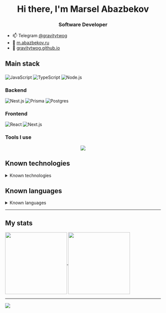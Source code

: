 <h1 align="center">Hi there, I'm <b >Marsel Abazbekov</b></h1>
<h3 align="center">Software Developer</h3>

- :mailbox: Telegram [@gravitytwog](https://t.me/gravitytwog)
- :link: [m.abazbekov.ru](https://m.abazbekov.ru)
- :link: [gravitytwog.github.io](https://gravitytwog.github.io)

## Main stack

###

![JavaScript](https://img.shields.io/badge/JavaScript-F7DF1E?style=for-the-badge&logo=javascript&logoColor=black) ![TypeScript](https://img.shields.io/badge/TypeScript-007ACC?style=for-the-badge&logo=typescript&logoColor=white) ![Node.js](https://img.shields.io/badge/Node.js-43853D?style=for-the-badge&logo=node.js&logoColor=white)

### Backend

![Nest.js](https://img.shields.io/badge/nestjs-E0234E?style=for-the-badge&logo=nestjs&logoColor=white) ![Prisma](https://img.shields.io/badge/Prisma-3982CE?style=for-the-badge&logo=Prisma&logoColor=white) ![Postgres](https://img.shields.io/badge/postgres-%23316192.svg?style=for-the-badge&logo=postgresql&logoColor=white)

### Frontend

![React](https://img.shields.io/badge/React-20232A?style=for-the-badge&logo=react&logoColor=61DAFB) ![Next.js](https://img.shields.io/badge/next.js-000000?style=for-the-badge&logo=nextdotjs&logoColor=white)

### Tools I use

<p align="center">
  <a href="https://skillicons.dev">
    <img src="https://skillicons.dev/icons?i=windows,apple,linux,vscode,vite,vercel,netlify,git,github,githubactions,npm,postman,sentry,docker,sass"/>
  </a>
</p>

## Known technologies

<details>
  <summary>Known technologies</summary>

###

![Git](https://img.shields.io/badge/GIT-E44C30?style=for-the-badge&logo=git&logoColor=white) ![LINUX](https://img.shields.io/badge/Linux-FCC624?style=for-the-badge&logo=linux&logoColor=black) ![Node.js](https://img.shields.io/badge/Node.js-43853D?style=for-the-badge&logo=node.js&logoColor=white) ![Eslint](https://img.shields.io/badge/eslint-3A33D1?style=for-the-badge&logo=eslint&logoColor=white) ![Nx](https://img.shields.io/badge/nx-143055?style=for-the-badge&logo=nx&logoColor=white) ![Docker](https://img.shields.io/badge/docker-%230db7ed.svg?style=for-the-badge&logo=docker&logoColor=white) ![Ansible](https://img.shields.io/badge/ansible-EE0000?style=for-the-badge&logo=ansible&logoColor=white) ![Nginx](https://img.shields.io/badge/nginx-%23009639.svg?style=for-the-badge&logo=nginx&logoColor=white) ![Jest](https://img.shields.io/badge/-jest-%23C21325?style=for-the-badge&logo=jest&logoColor=white) ![Testing-Library](https://img.shields.io/badge/-TestingLibrary-%23E33332?style=for-the-badge&logo=testing-library&logoColor=white)

### Backend

![Express](https://img.shields.io/badge/Express.js-404D59?style=for-the-badge) ![Nest.js](https://img.shields.io/badge/nestjs-E0234E?style=for-the-badge&logo=nestjs&logoColor=white) ![Prisma](https://img.shields.io/badge/Prisma-3982CE?style=for-the-badge&logo=Prisma&logoColor=white) ![TypeORM](https://img.shields.io/static/v1?style=for-the-badge&message=TypeORM&color=FE0803&logo=TypeORM&logoColor=FFFFFF&label=) ![Postgres](https://img.shields.io/badge/postgres-%23316192.svg?style=for-the-badge&logo=postgresql&logoColor=white) ![Redis](https://img.shields.io/badge/redis-%23DD0031.svg?style=for-the-badge&logo=redis&logoColor=white) ![Firebase](https://img.shields.io/badge/firebase-%23039BE5.svg?style=for-the-badge&logo=firebase)

### Frontend

![React](https://img.shields.io/badge/React-20232A?style=for-the-badge&logo=react&logoColor=61DAFB) ![Next.js](https://img.shields.io/badge/next.js-000000?style=for-the-badge&logo=nextdotjs&logoColor=white) ![Gatsby](https://img.shields.io/badge/Gatsby-663399?style=for-the-badge&logo=gatsby&logoColor=white) ![Electron.js](https://img.shields.io/badge/Electron-191970?style=for-the-badge&logo=Electron&logoColor=white) ![Vue.js](https://img.shields.io/badge/vuejs-%2335495e.svg?style=for-the-badge&logo=vuedotjs&logoColor=%234FC08D) ☄️ effector ![Redux](https://img.shields.io/badge/Redux-593D88?style=for-the-badge&logo=redux&logoColor=white) ![HTML](https://img.shields.io/badge/HTML-239120?style=for-the-badge&logo=html5&logoColor=white) ![CSS](https://img.shields.io/badge/CSS-239120?&style=for-the-badge&logo=css3&logoColor=white) ![Tailwind](https://img.shields.io/badge/Tailwind_CSS-38B2AC?style=for-the-badge&logo=tailwind-css&logoColor=white) ![Styled components](https://img.shields.io/badge/styled--components-DB7093?style=for-the-badge&logo=styled-components&logoColor=white) ![Stylelint](https://img.shields.io/badge/stylelint-000?style=for-the-badge&logo=stylelint&logoColor=white)

</details>

## Known languages

<details>
  <summary>Known languages</summary>

###

![JavaScript](https://img.shields.io/badge/JavaScript-F7DF1E?style=for-the-badge&logo=javascript&logoColor=black) ![TypeScript](https://img.shields.io/badge/TypeScript-007ACC?style=for-the-badge&logo=typescript&logoColor=white) - SPA, PWA applications, RESTfull applications

![Go](https://img.shields.io/badge/Go-00ADD8?style=for-the-badge&logo=go&logoColor=white) - RESTfull applications

![C](https://img.shields.io/badge/c-%2300599C.svg?style=for-the-badge&logo=c&logoColor=white) ![C++](https://img.shields.io/badge/c++-%2300599C.svg?style=for-the-badge&logo=c%2B%2B&logoColor=white) - CLI apps, algorithms and data structures, parallel programming

![Java](https://img.shields.io/badge/Java-ED8B00?style=for-the-badge&logo=openjdk&logoColor=white) - desktop applications with JavaFX, Hibernate ORM, JDBC, tcp sockets

![Python](https://img.shields.io/badge/Python-3776AB?style=for-the-badge&logo=python&logoColor=white) - numerical methods, machine learning

</details>

---

## My stats

<a href="https://github.com/anuraghazra/github-readme-stats">
  <img height=200 align="center" src="https://github-readme-stats-sigma-lime.vercel.app/api?username=GravityTwoG&show_icons=true&count_private=true&exclude_repo=mymind" />
</a>
<a href="https://github.com/anuraghazra/github-readme-stats">
  <img height=200 align="center" src="https://github-readme-stats-sigma-lime.vercel.app/api/top-langs/?username=GravityTwoG&hide=jupyter%20notebook,css,html&langs_count=6&card_width=320&layout=compact" />
</a>

---

[![](https://visitcount.itsvg.in/api?id=gravitytwog&label=Profile%20Views&color=6&icon=5&pretty=true)](https://visitcount.itsvg.in)
